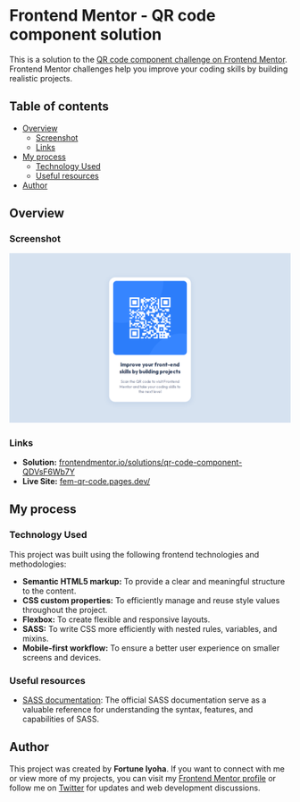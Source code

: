 # Frontend Mentor - QR code component solution

This is a solution to the [QR code component challenge on Frontend Mentor](https://www.frontendmentor.io/challenges/qr-code-component-iux_sIO_H). Frontend Mentor challenges help you improve your coding skills by building realistic projects.

## Table of contents

- [Overview](#overview)
  - [Screenshot](#screenshot)
  - [Links](#links)
- [My process](#my-process)
  - [Technology Used](#technology-used)
  - [Useful resources](#useful-resources)
- [Author](#author)

## Overview

### Screenshot

![website preview](screenshots/qr-code-desktop.png)

### Links

- **Solution:** [frontendmentor.io/solutions/qr-code-component-QDVsF6Wb7Y](https://www.frontendmentor.io/solutions/qr-code-component-QDVsF6Wb7Y)
- **Live Site:** [fem-qr-code.pages.dev/](https://fem-qr-code.pages.dev/)

## My process

### Technology Used

This project was built using the following frontend technologies and methodologies:

- **Semantic HTML5 markup:** To provide a clear and meaningful structure to the content.
- **CSS custom properties:** To efficiently manage and reuse style values throughout the project.
- **Flexbox:** To create flexible and responsive layouts.
- **SASS:** To write CSS more efficiently with nested rules, variables, and mixins.
- **Mobile-first workflow:** To ensure a better user experience on smaller screens and devices.

### Useful resources

- [SASS documentation](https://sass-lang.com/documentation): The official SASS documentation serve as a valuable reference for understanding the syntax, features, and capabilities of SASS.

## Author

This project was created by **Fortune Iyoha**. If you want to connect with me or view more of my projects, you can visit my [Frontend Mentor profile](https://www.frontendmentor.io/profile/fortune-i-o) or follow me on [Twitter](https://twitter.com/fortuneiyoha) for updates and web development discussions.
